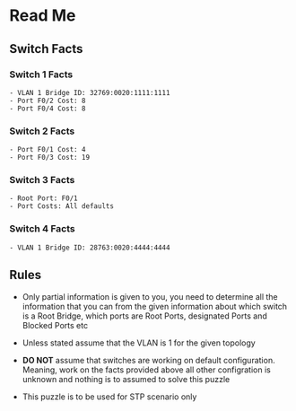 # Read Me

## Switch Facts 

### Switch 1 Facts

```
- VLAN 1 Bridge ID: 32769:0020:1111:1111
- Port F0/2 Cost: 8
- Port F0/4 Cost: 8
```

### Switch 2 Facts 

```
- Port F0/1 Cost: 4
- Port F0/3 Cost: 19
```

### Switch 3 Facts 

```
- Root Port: F0/1
- Port Costs: All defaults
```

### Switch 4 Facts 

```
- VLAN 1 Bridge ID: 28763:0020:4444:4444
```

## Rules

- Only partial information is given to you, you need to determine all the information that you can from the given information about which switch is a Root Bridge, which ports are Root Ports, designated Ports and Blocked Ports etc 

- Unless stated assume that the VLAN is 1 for the given topology 

- <b>DO NOT</b> assume that switches are working on default configuration. Meaning, work on the facts provided above all other configration is unknown and nothing is to assumed to solve this puzzle

- This puzzle is to be used for STP scenario only
